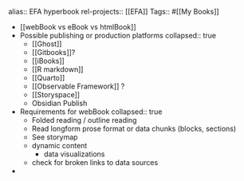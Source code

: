alias:: EFA hyperbook
rel-projects:: [[EFA]]
Tags:: #[[My Books]]

- [[webBook vs eBook vs htmlBook]]
- Possible publishing or production platforms
  collapsed:: true
	- [[Ghost]]
	- [[Gitbooks]]?
	- [[iBooks]]
	- [[R markdown]]
	- [[Quarto]]
	- [[Observable Framework]] ?
	- [[Storyspace]]
	- Obsidian Publish
- Requirements for webBook
  collapsed:: true
	- Folded reading / outline reading
	- Read longform prose format or data chunks (blocks, sections)
	- See storymap
	- dynamic content
		- data visualizations
	- check for broken links to data sources
-
